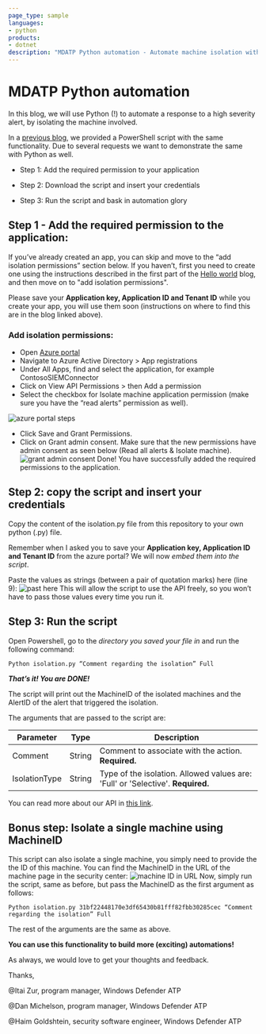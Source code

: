 ```yaml
---
page_type: sample
languages:
- python
products:
- dotnet
description: "MDATP Python automation - Automate machine isolation with Python script"
---
```


# MDATP Python automation

In this blog, we will use Python (!) to automate a response to a high severity alert, by isolating the machine involved.

In a [previous blog](https://techcommunity.microsoft.com/t5/Microsoft-Defender-ATP/Automate-Windows-Defender-ATP-response-action-Machine-isolation/m-p/362701#M8), we provided a PowerShell script with the same functionality. Due to several requests we want to demonstrate the same with Python as well.

* Step 1: Add the required permission to your application

* Step 2: Download the script and insert your credentials

* Step 3: Run the script and bask in automation glory

## Step 1 - Add the required permission to the application:

If you’ve already created an app, you can skip and move to the “add isolation permissions” section below. If you haven’t, first you need to create one using the instructions described in the first part of the [Hello world](https://techcommunity.microsoft.com/t5/Microsoft-Defender-ATP/WDATP-API-Hello-World-or-using-a-simple-PowerShell-script-to/ba-p/326813) blog, and then move on to "add isolation permissions".

Please save your **Application key, Application ID and Tenant ID** while you create your app, you will use them soon (instructions on where to find this are in the blog linked above).

### Add isolation permissions:

* Open [Azure portal](https://ms.portal.azure.com/#home)
* Navigate to Azure Active Directory > App registrations 
* Under All Apps, find and select the application, for example ContosoSIEMConnector 
* Click on View API Permissions > then Add a permission
* Select the checkbox for Isolate machine application permission (make sure you have the “read alerts” permission as well).

![azure portal steps](https://gxcuf89792.i.lithium.com/t5/image/serverpage/image-id/116951i8BDE7C044918D123/image-size/large?v=1.0&px=999)

* Click Save and Grant Permissions. 
* Click on Grant admin consent. Make sure that the new permissions have admin consent as seen below (Read all alerts & Isolate machine).
![grant admin consent](https://gxcuf89792.i.lithium.com/t5/image/serverpage/image-id/116955i429996F533E0E10F/image-size/large?v=1.0&px=999)
Done! You have successfully added the required permissions to the application.

## Step 2: copy the script and insert your credentials
Copy the content of the isolation.py file from this repository to your own python (.py) file.

Remember when I asked you to save your **Application key, Application ID and Tenant ID** from the azure portal? We will now *embed them into the script*. 

Paste the values as strings (between a pair of quotation marks) here (line 9):
![past here](https://gxcuf89792.i.lithium.com/t5/image/serverpage/image-id/117019i025518DC7FA5C64B/image-size/large?v=1.0&px=999)
This will allow the script to use the API freely, so you won’t have to pass those values every time you run it.

## Step 3: Run the script

Open Powershell, go to the *directory you saved your file in* and run the following command:

```
Python isolation.py “Comment regarding the isolation” Full
```

***That’s it! You are DONE!***

The script will print out the MachineID of the isolated machines and the AlertID of the alert that triggered the isolation.

The arguments that are passed to the script are:

| **Parameter**     | **Type**   | **Description**                                                                  |
|-------------------|------------|----------------------------------------------------------------------------------|
| Comment           | String     | Comment to associate with the action. **Required.**                              |
| IsolationType     | String     | Type of the isolation. Allowed values are: 'Full' or 'Selective'. **Required.**  |

You can read more about our API in [this link](https://docs.microsoft.com/en-gb/windows/security/threat-protection/microsoft-defender-atp/exposed-apis-list).

## Bonus step: Isolate a single machine using MachineID

This script can also isolate a single machine, you simply need to provide the the ID of this machine. You can find the MachineID in the URL of the machine page in the security center:
![machine ID in URL](https://gxcuf89792.i.lithium.com/t5/image/serverpage/image-id/116960i82E37B1017B4CC3D/image-size/large?v=1.0&px=999)
Now, simply run the script, same as before, but pass the MachineID as the first argument as follows:
```
Python isolation.py 31bf22448170e3df65430b81fff82fbb30285cec “Comment regarding the isolation” Full
```

The rest of the arguments are the same as above.

**You can use this functionality to build more (exciting) automations!**

 
As always, we would love to get your thoughts and feedback.

Thanks,

@Itai Zur, program manager, Windows Defender ATP

@Dan Michelson, program manager, Windows Defender ATP

@Haim Goldshtein, security software engineer, Windows Defender ATP

